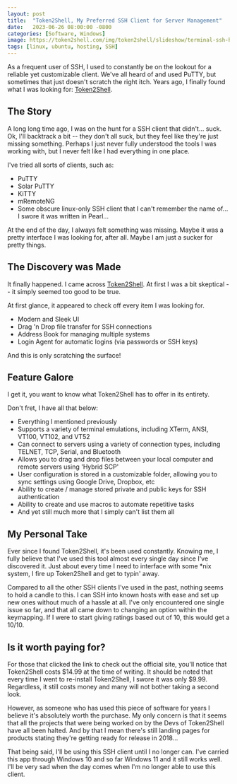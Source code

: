 ```yaml
---
layout: post
title:  "Token2Shell, My Preferred SSH Client for Server Management"
date:   2023-06-26 08:00:00 -0800
categories: [Software, Windows]
image: https://token2shell.com/img/token2shell/slideshow/terminal-ssh-htop.png
tags: [linux, ubuntu, hosting, SSH]
---
```


As a frequent user of SSH, I used to constantly be on the lookout for a reliable yet customizable client. We've all heard of and used PuTTY, but sometimes that just doesn't scratch the right itch. Years ago, I finally found what I was looking for: <a href="https://token2shell.com/" target="_blank">Token2Shell</a>.

## The Story

A long long time ago, I was on the hunt for a SSH client that didn't... suck. Ok, I'll backtrack a bit -- they don't all suck, but they feel like they're just missing something. Perhaps I just never fully understood the tools I was working with, but I never felt like I had everything in one place.

I've tried all sorts of clients, such as:

- PuTTY
- Solar PuTTY
- KiTTY
- mRemoteNG
- Some obscure linux-only SSH client that I can't remember the name of... I swore it was written in Pearl...

At the end of the day, I always felt something was missing. Maybe it was a pretty interface I was looking for, after all. Maybe I am just a sucker for pretty things.

## The Discovery was Made

It finally happened. I came across <a href="https://token2shell.com/" target="_blank">Token2Shell</a>. At first I was a bit skeptical -- it simply seemed too good to be true.

At first glance, it appeared to check off every item I was looking for.

- Modern and Sleek UI
- Drag 'n Drop file transfer for SSH connections
- Address Book for managing multiple systems
- Login Agent for automatic logins (via passwords or SSH keys)

And this is only scratching the surface!

## Feature Galore

I get it, you want to know what Token2Shell has to offer in its entirety.

Don't fret, I have all that below:

- Everything I mentioned previously
- Supports a variety of terminal emulations, including XTerm, ANSI, VT100, VT102, and VT52
- Can connect to servers using a variety of connection types, including TELNET, TCP, Serial, and Bluetooth
- Allows you to drag and drop files between your local computer and remote servers using 'Hybrid SCP'
- User configuration is stored in a customizable folder, allowing you to sync settings using Google Drive, Dropbox, etc
- Ability to create / manage stored private and public keys for SSH authentication
- Ability to create and use macros to automate repetitive tasks
- And yet still much more that I simply can't list them all

## My Personal Take

Ever since I found Token2Shell, it's been used constantly. Knowing me, I fully believe that I've used this tool almost every single day since I've discovered it. Just about every time I need to interface with some *nix system, I fire up Token2Shell and get to typin' away.

Compared to all the other SSH clients I've used in the past, nothing seems to hold a candle to this. I can SSH into known hosts with ease and set up new ones without much of a hassle at all. I've only encountered one single issue so far, and that all came down to changing an option within the keymapping. If I were to start giving ratings based out of 10, this would get a 10/10.

## Is it worth paying for?

For those that clicked the link to check out the official site, you'll notice that Token2Shell costs $14.99 at the time of writing. It should be noted that every time I went to re-install Token2Shell, I swore it was only $9.99. Regardless, it still costs money and many will not bother taking a second look.

However, as someone who has used this piece of software for years I believe it's absolutely worth the purchase. My only concern is that it seems that all the projects that were being worked on by the Devs of Token2Shell have all been halted. And by that I mean there's still landing pages for products stating they're getting ready for release in 2018...

That being said, I'll be using this SSH client until I no longer can. I've carried this app through Windows 10 and so far Windows 11 and it still works well. I'll be very sad when the day comes when I'm no longer able to use this client.